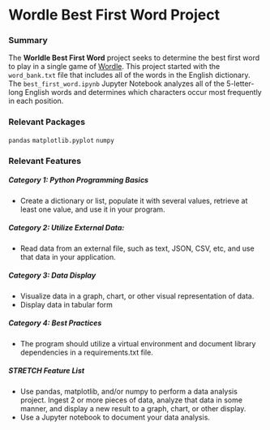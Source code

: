 # Wordle Best First Word Project

### Summary
The **Worldle Best First Word** project seeks to determine the best first word to play in a single game of [Wordle](https://www.nytimes.com/games/wordle/index.html). This project started with the `word_bank.txt` file that includes all of the words in the English dictionary. The `best_first_word.ipynb` Jupyter Notebook analyzes all of the 5-letter-long English words and determines which characters occur most frequently in each position. 

### Relevant Packages
`pandas`
`matplotlib.pyplot`
`numpy`

### Relevant Features
##### Category 1: Python Programming Basics
- Create a dictionary or list, populate it with several values, retrieve at least one value, and use it in your program.
##### Category 2: Utilize External Data:
- Read data from an external file, such as text, JSON, CSV, etc, and use that data in your application.
##### Category 3: Data Display
- Visualize data in a graph, chart, or other visual representation of data.
- Display data in tabular form
##### Category 4: Best Practices
- The program should utilize a virtual environment and document library dependencies in a requirements.txt file.
##### *STRETCH* Feature List
- Use pandas, matplotlib, and/or numpy to perform a data analysis project. Ingest 2 or more pieces of data, analyze that data in some manner, and display a new result to a graph, chart, or other display.
- Use a Jupyter notebook to document your data analysis.